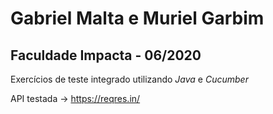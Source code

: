 # Gabriel Malta e Muriel Garbim
## Faculdade Impacta - 06/2020

Exercícios de teste integrado utilizando _Java_ e _Cucumber_

API testada -> https://reqres.in/

